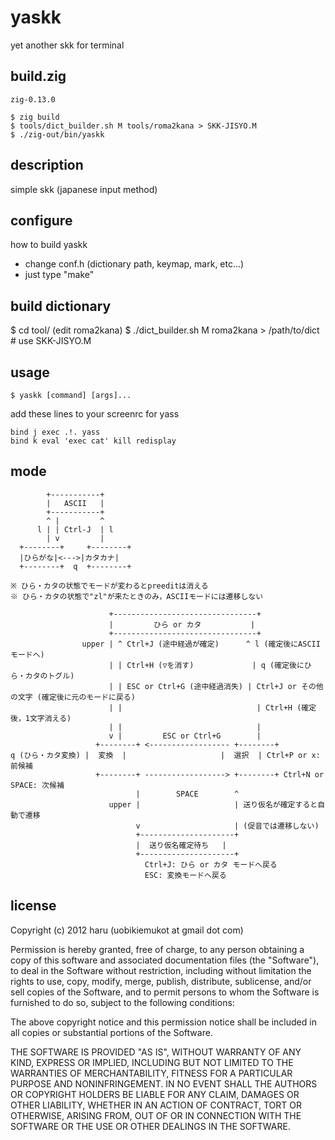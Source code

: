 # yaskk

yet another skk for terminal

## build.zig

`zig-0.13.0`

```
$ zig build
$ tools/dict_builder.sh M tools/roma2kana > SKK-JISYO.M
$ ./zig-out/bin/yaskk
```

## description

simple skk (japanese input method)

## configure

how to build yaskk

+	change conf.h (dictionary path, keymap, mark, etc...)
+	just type "make"

## build dictionary

 $ cd tool/
 (edit roma2kana)
 $ ./dict_builder.sh M roma2kana > /path/to/dict # use SKK-JISYO.M

## usage

~~~
$ yaskk [command] [args]...
~~~

add these lines to your screenrc for yass

~~~
bind j exec .!. yass
bind k eval 'exec cat' kill redisplay
~~~

## mode

~~~
        +-----------+
        |   ASCII   |
        +-----------+
        ^ |         ^
      l | | Ctrl-J  | l
        | v         |
  +--------+     +--------+
  |ひらがな|<--->|カタカナ|
  +--------+  q  +--------+

※ ひら・カタの状態でモードが変わるとpreeditは消える
※ ひら・カタの状態で"zl"が来たときのみ，ASCIIモードには遷移しない
~~~


~~~
                      +--------------------------------+
                      |         ひら or カタ           |
                      +--------------------------------+
                upper | ^ Ctrl+J (途中経過が確定)      ^ l (確定後にASCIIモードへ)
                      | | Ctrl+H (▽を消す)             | q (確定後にひら・カタのトグル)
                      | | ESC or Ctrl+G (途中経過消失) | Ctrl+J or その他の文字 (確定後に元のモードに戻る)
                      | |                              | Ctrl+H (確定後，1文字消える)
                      | |                              |
                      v |         ESC or Ctrl+G        |
                   +--------+ <------------------ +--------+
q (ひら・カタ変換) |  変換  |                     |  選択  | Ctrl+P or x: 前候補
                   +--------+ ------------------> +--------+ Ctrl+N or SPACE: 次候補
                            |        SPACE        ^
                      upper |                     | 送り仮名が確定すると自動で遷移
                            v                     | (促音では遷移しない)
                            +---------------------+
                            |  送り仮名確定待ち   |
                            +---------------------+
                              Ctrl+J: ひら or カタ モードへ戻る
                              ESC: 変換モードへ戻る
~~~

## license
Copyright (c) 2012 haru (uobikiemukot at gmail dot com)

Permission is hereby granted, free of charge, to any person obtaining a copy of this software and associated documentation files (the "Software"), to deal in the Software without restriction, including without limitation the rights to use, copy, modify, merge, publish, distribute, sublicense, and/or sell copies of the Software, and to permit persons to whom the Software is furnished to do so, subject to the following conditions:

The above copyright notice and this permission notice shall be included in all copies or substantial portions of the Software.

THE SOFTWARE IS PROVIDED "AS IS", WITHOUT WARRANTY OF ANY KIND, EXPRESS OR IMPLIED, INCLUDING BUT NOT LIMITED TO THE WARRANTIES OF MERCHANTABILITY, FITNESS FOR A PARTICULAR PURPOSE AND NONINFRINGEMENT. IN NO EVENT SHALL THE AUTHORS OR COPYRIGHT HOLDERS BE LIABLE FOR ANY CLAIM, DAMAGES OR OTHER LIABILITY, WHETHER IN AN ACTION OF CONTRACT, TORT OR OTHERWISE, ARISING FROM, OUT OF OR IN CONNECTION WITH THE SOFTWARE OR THE USE OR OTHER DEALINGS IN THE SOFTWARE.
